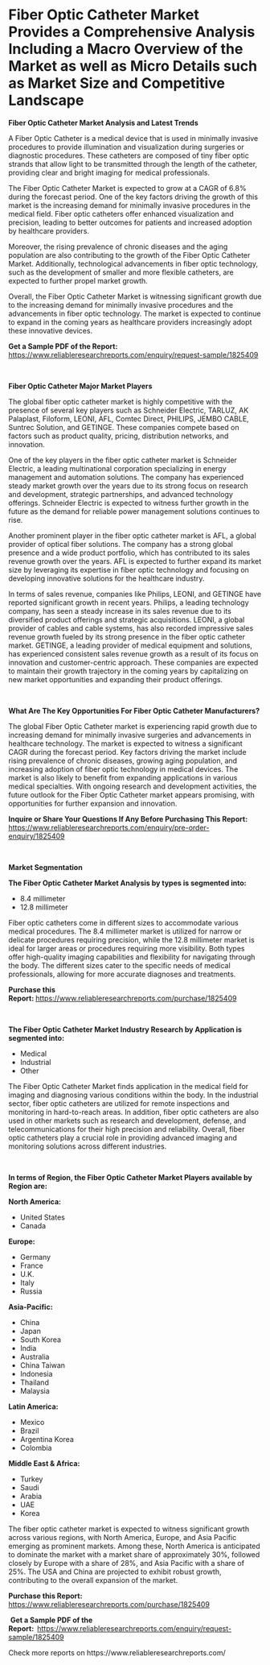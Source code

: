 <p><h1>Fiber Optic Catheter Market Provides a Comprehensive Analysis Including a Macro Overview of the Market as well as Micro Details such as Market Size and Competitive Landscape</h1></p><p><strong>Fiber Optic Catheter Market Analysis and Latest Trends</strong></p>
<p><p>A Fiber Optic Catheter is a medical device that is used in minimally invasive procedures to provide illumination and visualization during surgeries or diagnostic procedures. These catheters are composed of tiny fiber optic strands that allow light to be transmitted through the length of the catheter, providing clear and bright imaging for medical professionals.</p><p>The Fiber Optic Catheter Market is expected to grow at a CAGR of 6.8% during the forecast period. One of the key factors driving the growth of this market is the increasing demand for minimally invasive procedures in the medical field. Fiber optic catheters offer enhanced visualization and precision, leading to better outcomes for patients and increased adoption by healthcare providers.</p><p>Moreover, the rising prevalence of chronic diseases and the aging population are also contributing to the growth of the Fiber Optic Catheter Market. Additionally, technological advancements in fiber optic technology, such as the development of smaller and more flexible catheters, are expected to further propel market growth.</p><p>Overall, the Fiber Optic Catheter Market is witnessing significant growth due to the increasing demand for minimally invasive procedures and the advancements in fiber optic technology. The market is expected to continue to expand in the coming years as healthcare providers increasingly adopt these innovative devices.</p></p>
<p><strong>Get a Sample PDF of the Report:&nbsp;</strong> <a href="https://www.reliableresearchreports.com/enquiry/request-sample/1825409">https://www.reliableresearchreports.com/enquiry/request-sample/1825409</a></p>
<p>&nbsp;</p>
<p><strong>Fiber Optic Catheter Major Market Players</strong></p>
<p><p>The global fiber optic catheter market is highly competitive with the presence of several key players such as Schneider Electric, TARLUZ, AK Palaplast, Filoform, LEONI, AFL, Comtec Direct, PHILIPS, JEMBO CABLE, Suntrec Solution, and GETINGE. These companies compete based on factors such as product quality, pricing, distribution networks, and innovation.</p><p>One of the key players in the fiber optic catheter market is Schneider Electric, a leading multinational corporation specializing in energy management and automation solutions. The company has experienced steady market growth over the years due to its strong focus on research and development, strategic partnerships, and advanced technology offerings. Schneider Electric is expected to witness further growth in the future as the demand for reliable power management solutions continues to rise.</p><p>Another prominent player in the fiber optic catheter market is AFL, a global provider of optical fiber solutions. The company has a strong global presence and a wide product portfolio, which has contributed to its sales revenue growth over the years. AFL is expected to further expand its market size by leveraging its expertise in fiber optic technology and focusing on developing innovative solutions for the healthcare industry.</p><p>In terms of sales revenue, companies like Philips, LEONI, and GETINGE have reported significant growth in recent years. Philips, a leading technology company, has seen a steady increase in its sales revenue due to its diversified product offerings and strategic acquisitions. LEONI, a global provider of cables and cable systems, has also recorded impressive sales revenue growth fueled by its strong presence in the fiber optic catheter market. GETINGE, a leading provider of medical equipment and solutions, has experienced consistent sales revenue growth as a result of its focus on innovation and customer-centric approach. These companies are expected to maintain their growth trajectory in the coming years by capitalizing on new market opportunities and expanding their product offerings.</p></p>
<p>&nbsp;</p>
<p><strong>What Are The Key Opportunities For Fiber Optic Catheter Manufacturers?</strong></p>
<p><p>The global Fiber Optic Catheter market is experiencing rapid growth due to increasing demand for minimally invasive surgeries and advancements in healthcare technology. The market is expected to witness a significant CAGR during the forecast period. Key factors driving the market include rising prevalence of chronic diseases, growing aging population, and increasing adoption of fiber optic technology in medical devices. The market is also likely to benefit from expanding applications in various medical specialties. With ongoing research and development activities, the future outlook for the Fiber Optic Catheter market appears promising, with opportunities for further expansion and innovation.</p></p>
<p><strong>Inquire or Share Your Questions If Any Before Purchasing This Report:</strong> <a href="https://www.reliableresearchreports.com/enquiry/pre-order-enquiry/1825409">https://www.reliableresearchreports.com/enquiry/pre-order-enquiry/1825409</a></p>
<p>&nbsp;</p>
<p><strong>Market Segmentation</strong></p>
<p><strong>The Fiber Optic Catheter Market Analysis by types is segmented into:</strong></p>
<p><ul><li>8.4 millimeter</li><li>12.8 millimeter</li></ul></p>
<p><p>Fiber optic catheters come in different sizes to accommodate various medical procedures. The 8.4 millimeter market is utilized for narrow or delicate procedures requiring precision, while the 12.8 millimeter market is ideal for larger areas or procedures requiring more visibility. Both types offer high-quality imaging capabilities and flexibility for navigating through the body. The different sizes cater to the specific needs of medical professionals, allowing for more accurate diagnoses and treatments.</p></p>
<p><strong>Purchase this Report:&nbsp;</strong><a href="https://www.reliableresearchreports.com/purchase/1825409">https://www.reliableresearchreports.com/purchase/1825409</a></p>
<p>&nbsp;</p>
<p><strong>The Fiber Optic Catheter Market Industry Research by Application is segmented into:</strong></p>
<p><ul><li>Medical</li><li>Industrial</li><li>Other</li></ul></p>
<p><p>The Fiber Optic Catheter Market finds application in the medical field for imaging and diagnosing various conditions within the body. In the industrial sector, fiber optic catheters are utilized for remote inspections and monitoring in hard-to-reach areas. In addition, fiber optic catheters are also used in other markets such as research and development, defense, and telecommunications for their high precision and reliability. Overall, fiber optic catheters play a crucial role in providing advanced imaging and monitoring solutions across different industries.</p></p>
<p>&nbsp;</p>
<p><strong>In terms of Region, the Fiber Optic Catheter Market Players available by Region are:</strong></p>
<p>
    <p> <strong> North America: </strong>
        <ul>
            <li>United States</li>
            <li>Canada</li>
        </ul>
        </p> 
    <p> <strong> Europe: </strong>
        <ul>
            <li>Germany</li>
            <li>France</li>
            <li>U.K.</li>
            <li>Italy</li>
            <li>Russia</li>
        </ul>
        </p> 
    <p> <strong> Asia-Pacific: </strong>
        <ul>
            <li>China</li>
            <li>Japan</li>
            <li>South Korea</li>
            <li>India</li>
            <li>Australia</li>
            <li>China Taiwan</li>
            <li>Indonesia</li>
            <li>Thailand</li>
            <li>Malaysia</li>
        </ul>
        </p> 
    <p> <strong> Latin America: </strong>
        <ul>
            <li>Mexico</li>
            <li>Brazil</li>
            <li>Argentina Korea</li>
            <li>Colombia</li>
        </ul>
        </p> 
    <p> <strong> Middle East & Africa: </strong>
        <ul>
            <li>Turkey</li>
            <li>Saudi</li>
            <li>Arabia</li>
            <li>UAE</li>
            <li>Korea</li>
        </ul>
    </p>
    </p>
<p><p>The fiber optic catheter market is expected to witness significant growth across various regions, with North America, Europe, and Asia Pacific emerging as prominent markets. Among these, North America is anticipated to dominate the market with a market share of approximately 30%, followed closely by Europe with a share of 28%, and Asia Pacific with a share of 25%. The USA and China are projected to exhibit robust growth, contributing to the overall expansion of the market.</p></p>
<p><strong>Purchase this Report: </strong><a href="https://www.reliableresearchreports.com/purchase/1825409">https://www.reliableresearchreports.com/purchase/1825409</a></p>
<p>&nbsp;<strong>Get a Sample PDF of the Report:&nbsp;&nbsp;</strong><a href="https://www.reliableresearchreports.com/enquiry/request-sample/1825409">https://www.reliableresearchreports.com/enquiry/request-sample/1825409</a></p>
<p><strong></strong></p>
<p>Check more reports on https://www.reliableresearchreports.com/</p>